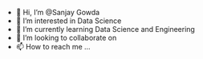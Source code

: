 - 👋 Hi, I’m @Sanjay Gowda
- 👀 I’m interested in Data Science
- 🌱 I’m currently learning Data Science and Engineering
- 💞️ I’m looking to collaborate on 
- 📫 How to reach me ...

<!---
Sanjay8553/Sanjay8553 is a ✨ special ✨ repository because its `README.md` (this file) appears on your GitHub profile.
You can click the Preview link to take a look at your changes.
--->
